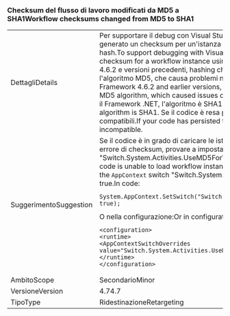 ### <a name="workflow-checksums-changed-from-md5-to-sha1"></a><span data-ttu-id="f0d61-101">Checksum del flusso di lavoro modificati da MD5 a SHA1</span><span class="sxs-lookup"><span data-stu-id="f0d61-101">Workflow checksums changed from MD5 to SHA1</span></span>

|   |   |
|---|---|
|<span data-ttu-id="f0d61-102">Dettagli</span><span class="sxs-lookup"><span data-stu-id="f0d61-102">Details</span></span>|<span data-ttu-id="f0d61-103">Per supportare il debug con Visual Studio, il runtime del flusso di lavoro viene generato un checksum per un'istanza del flusso di lavoro usando un algoritmo di hash.</span><span class="sxs-lookup"><span data-stu-id="f0d61-103">To support debugging with Visual Studio, the Workflow runtime generates a checksum for a workflow instance using a hashing algorithm.</span></span> <span data-ttu-id="f0d61-104">In .NET Framework 4.6.2 e versioni precedenti, hashing checksum del flusso di lavoro utilizzato l'algoritmo MD5, che causa problemi nei sistemi abilitati per FIPS.</span><span class="sxs-lookup"><span data-stu-id="f0d61-104">In the .NET Framework 4.6.2 and earlier versions, workflow checksum hashing used the MD5 algorithm, which caused issues on FIPS-enabled systems.</span></span> <span data-ttu-id="f0d61-105">A partire da 4.7 il Framework .NET, l'algoritmo è SHA1.</span><span class="sxs-lookup"><span data-stu-id="f0d61-105">Starting with the .NET Framework 4.7, the algorithm is SHA1.</span></span> <span data-ttu-id="f0d61-106">Se il codice è resa persistente questi checksum, siano compatibili.</span><span class="sxs-lookup"><span data-stu-id="f0d61-106">If your code has persisted these checksums, they will be incompatible.</span></span>|
|<span data-ttu-id="f0d61-107">Suggerimento</span><span class="sxs-lookup"><span data-stu-id="f0d61-107">Suggestion</span></span>|<span data-ttu-id="f0d61-108">Se il codice è in grado di caricare le istanze del flusso di lavoro a causa di un errore di checksum, provare a impostare il <code>AppContext</code> switch &quot;Switch.System.Activities.UseMD5ForWFDebugger&quot; su true. Nel codice:</span><span class="sxs-lookup"><span data-stu-id="f0d61-108">If your code is unable to load workflow instances due to a checksum failure, try setting the <code>AppContext</code> switch &quot;Switch.System.Activities.UseMD5ForWFDebugger&quot; to true.In code:</span></span><pre><code class="language-csharp">System.AppContext.SetSwitch(&quot;Switch.System.Activities.UseMD5ForWFDebugger&quot;, true);&#13;&#10;</code></pre><span data-ttu-id="f0d61-109">O nella configurazione:</span><span class="sxs-lookup"><span data-stu-id="f0d61-109">Or in configuration:</span></span><pre><code class="language-xml">&lt;configuration&gt;&#13;&#10;&lt;runtime&gt;&#13;&#10;&lt;AppContextSwitchOverrides value=&quot;Switch.System.Activities.UseMD5ForWFDebugger=true&quot; /&gt;&#13;&#10;&lt;/runtime&gt;&#13;&#10;&lt;/configuration&gt;&#13;&#10;</code></pre>|
|<span data-ttu-id="f0d61-110">Ambito</span><span class="sxs-lookup"><span data-stu-id="f0d61-110">Scope</span></span>|<span data-ttu-id="f0d61-111">Secondario</span><span class="sxs-lookup"><span data-stu-id="f0d61-111">Minor</span></span>|
|<span data-ttu-id="f0d61-112">Versione</span><span class="sxs-lookup"><span data-stu-id="f0d61-112">Version</span></span>|<span data-ttu-id="f0d61-113">4.7</span><span class="sxs-lookup"><span data-stu-id="f0d61-113">4.7</span></span>|
|<span data-ttu-id="f0d61-114">Tipo</span><span class="sxs-lookup"><span data-stu-id="f0d61-114">Type</span></span>|<span data-ttu-id="f0d61-115">Ridestinazione</span><span class="sxs-lookup"><span data-stu-id="f0d61-115">Retargeting</span></span>|

